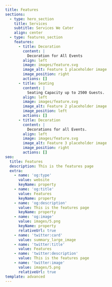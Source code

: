 ```yaml
---
title: Features
sections:
  - type: hero_section
    title: Services
    subtitle: Services We Cater
    align: center
  - type: features_section
    features:
      - title: Decoration
        content: |
          Decoration for All Events
        align: left
        image: images/feature.svg
        image_alt: Feature 1 placeholder image
        image_position: right
        actions: []
      - title: Seating
        content: |
          Seating Capacity up to 2500 Guests.
        align: left
        image: images/feature.svg
        image_alt: Feature 2 placeholder image
        image_position: left
        actions: []
      - title: Decoration
        content: |
          Decorations for all Events.
        align: left
        image: images/feature.svg
        image_alt: Feature 3 placeholder image
        image_position: right
        actions: []
seo:
  title: Features
  description: This is the features page
  extra:
    - name: 'og:type'
      value: website
      keyName: property
    - name: 'og:title'
      value: Features
      keyName: property
    - name: 'og:description'
      value: This is the features page
      keyName: property
    - name: 'og:image'
      value: images/5.png
      keyName: property
      relativeUrl: true
    - name: 'twitter:card'
      value: summary_large_image
    - name: 'twitter:title'
      value: Features
    - name: 'twitter:description'
      value: This is the features page
    - name: 'twitter:image'
      value: images/5.png
      relativeUrl: true
template: advanced
---
```

